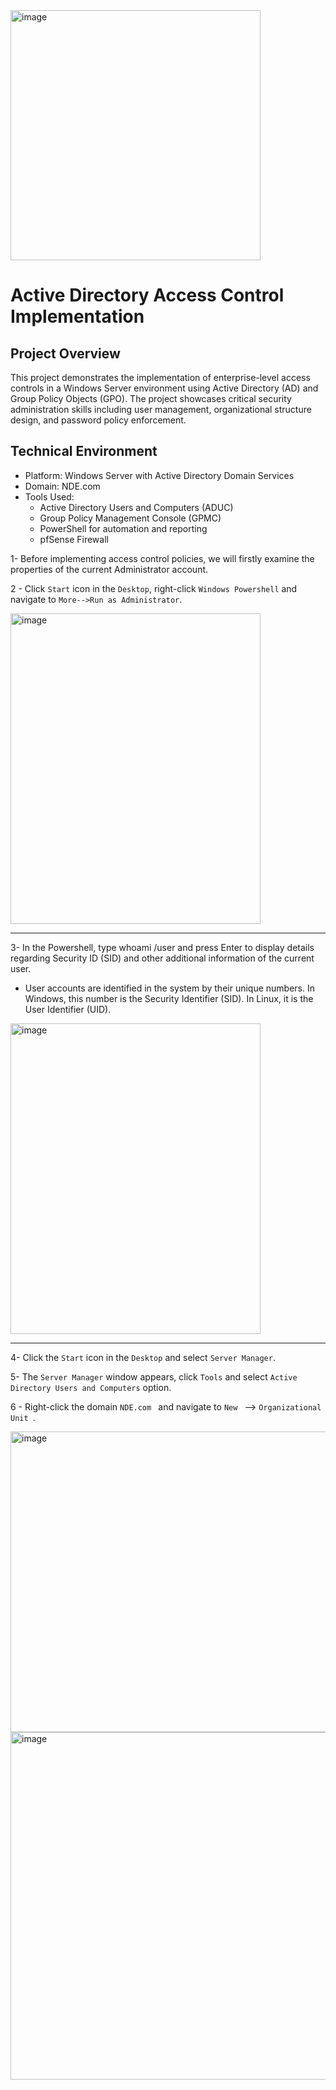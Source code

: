 <img width="400" height="400" alt="image" src="https://github.com/user-attachments/assets/ba293d46-c3a5-4be2-81ac-12e20ba00fcc" />



# Active Directory Access Control Implementation

## Project Overview
This project demonstrates the implementation of enterprise-level access controls in a Windows Server environment using Active Directory (AD) and Group Policy Objects (GPO). The project showcases critical security administration skills including user management, organizational structure design, and password policy enforcement.

## Technical Environment
- Platform: Windows Server with Active Directory Domain Services
- Domain: NDE.com
- Tools Used:
  - Active Directory Users and Computers (ADUC)
  - Group Policy Management Console (GPMC)
  - PowerShell for automation and reporting
  - pfSense Firewall
  

1- Before implementing access control policies, we will firstly examine the properties of the current Administrator account.

2 - Click `Start` icon in the `Desktop`, right-click `Windows Powershell` and navigate to `More-->Run as Administrator`.

<img width="400" height="497" alt="image" src="https://github.com/user-attachments/assets/b7183888-7f4d-4605-b5f4-999413819d9e" />

---

3- In the Powershell, type whoami /user and press Enter to display details regarding Security ID (SID) and other additional information of the current user.
- User accounts are identified in the system by their unique numbers. In Windows, this number is the Security Identifier (SID). In Linux, it is the User Identifier (UID).

<img width="400" height="497" alt="image" src="https://github.com/user-attachments/assets/5535c06d-10a8-4166-87f0-d5a78c2eb025" />

---
4- Click the `Start` icon in the `Desktop` and select `Server Manager`.

5- The `Server Manager` window appears, click `Tools` and select `Active Directory Users and Computers` option.

6 - Right-click the domain  `NDE.com ` and navigate to  `New ` -->  `Organizational Unit `.


<img width="775" height="481" alt="image" src="https://github.com/user-attachments/assets/4ec781c4-4d05-48c8-b4b4-ec12da544582" />

<img width="775" height="556" alt="image" src="https://github.com/user-attachments/assets/20f53a65-6b42-4af3-9f32-27f6bbbc60b0" />


















